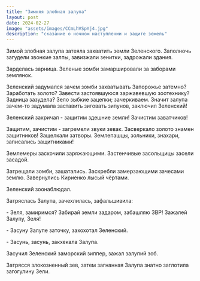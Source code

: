```yaml
---
title: "Зимняя злобная залупа"
layout: post
date: 2024-02-27
image: "assets/images/CCmLhVSpYj4.jpg"
description: "сказание о ночном наступлении и защите земель"
---
```


<p>Зимой злобная залупа затеяла захватить земли Зеленского. Заполночь загудели звонкие залпы, завизжали зенитки, задрожали здания.</p>

<p>Зарделась зарница. Зеленые зомби замаршировали за заборами землянок.</p>

<p>Зеленский задумался зачем зомби захватывать Запорожье затемно? Заработать золото? Завести застоявшуюся заржавевшую зоотехнику? Задница зазудела? Зело зыбкие зацепки; зачеркиваем. Значит залупа зачем-то задумала заставить зиговать зипунов, заключил Зеленский!</p>

<p>Зеленский закричал - защитим здешние земли! Зачистим заватчиков!</p>

<p>Защитим, зачистим - загремели звуки зевак. Засверкало золото знамен защитников! Защелкали затворы. Землепашцы, зольники, знахари, записались защитниками!</p>

<p>Землемеры заскочили заряжающими. Застенчивые засольщицы засели засадой.</p>

<p>Затрещали зомби, зашатались. Заскребли замерзающими зачесами землю. Завернулись Кириенко лысый чёртами.</p>

<p>Зеленский зоонаблюдал.</p>

<p>Затряслась Залупа, зачехлилась, зафальшивила:</p>

<p>- Зеля, замиримся? Забирай земли задаром, забашляю ЗВР! Зажалей Залупу, Зеля!</p>

<p>- Засуну Залупе заточку, захохотал Зеленский.</p>

<p>- Засунь, засунь, закхекала Залупа.</p>

<p>Засучил Зеленский заморский зиппер, зажал залупий зоб.</p>

<p>Затрясся злокозненный зев, затем загнанная Залупа знатно заглотила загогулину Зели.</p>